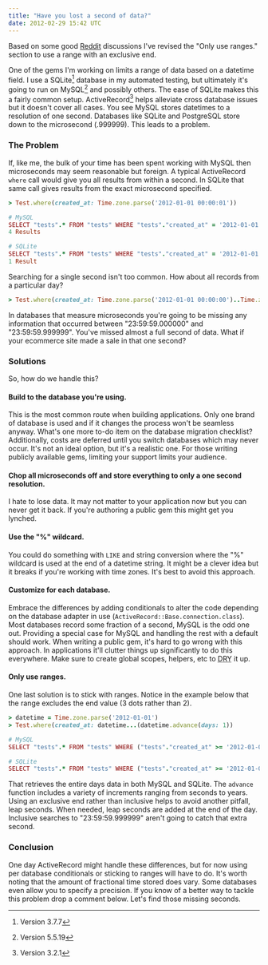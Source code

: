 ```yaml
---
title: "Have you lost a second of data?"
date: 2012-02-29 15:42 UTC
---
```


<div class="panel">
  Based on some good <a href="//www.reddit.com/r/rails/comments/qberl/have_you_lost_a_second_of_data">Reddit</a> discussions I've revised the "Only use ranges." section to use a range with an exclusive end.
</div>

One of the gems I'm working on limits a range of data based on a datetime field.
I use a SQLite[^1] database in my automated testing, but ultimately it's going to run on MySQL[^2] and possibly others.
The ease of SQLite makes this a fairly common setup.
ActiveRecord[^3] helps alleviate cross database issues but it doesn't cover all cases.
You see MySQL stores datetimes to a resolution of one second.
Databases like SQLite and PostgreSQL store down to the microsecond (.999999).
This leads to a problem.
<!--more-->

### The Problem

If, like me, the bulk of your time has been spent working with MySQL then microseconds may seem reasonable but foreign.
A typical ActiveRecord `where` call would give you all results from within a second.
In SQLite that same call gives results from the exact microsecond specified.

```ruby
> Test.where(created_at: Time.zone.parse('2012-01-01 00:00:01'))

# MySQL
SELECT "tests".* FROM "tests" WHERE "tests"."created_at" = '2012-01-01 06:00:01'
4 Results

# SQLite
SELECT "tests".* FROM "tests" WHERE "tests"."created_at" = '2012-01-01 06:00:01.000000'
1 Result
```

Searching for a single second isn't too common.
How about all records from a particular day?

```ruby
> Test.where(created_at: Time.zone.parse('2012-01-01 00:00:00')..Time.zone.parse('2012-01-01 23:59:59'))
```

In databases that measure microseconds you're going to be missing any information that occurred between "23:59:59.000000" and "23:59:59.999999".
You've missed almost a full second of data.
What if your ecommerce site made a sale in that one second?

### Solutions

So, how do we handle this?

#### Build to the database you're using.

This is the most common route when building applications.
Only one brand of database is used and if it changes the process won't be seamless anyway.
What's one more to-do item on the database migration checklist? Additionally, costs are deferred until you switch databases which may never occur.
It's not an ideal option, but it's a realistic one.
For those writing publicly available gems, limiting your support limits your audience.

#### Chop all microseconds off and store everything to only a one second resolution.

I hate to lose data.
It may not matter to your application now but you can never get it back.
If you're authoring a public gem this might get you lynched.

#### Use the "%" wildcard.

You could do something with `LIKE` and string conversion where the "%" wildcard is used at the end of a datetime string.
It might be a clever idea but it breaks if you're working with time zones.
It's best to avoid this approach.

#### Customize for each database.

Embrace the differences by adding conditionals to alter the code depending on the database adapter in use (`ActiveRecord::Base.connection.class`).
Most databases record some fraction of a second, MySQL is the odd one out.
Providing a special case for MySQL and handling the rest with a default should work.
When writing a public gem, it's hard to go wrong with this approach.
In applications it'll clutter things up significantly to do this everywhere.
Make sure to create global scopes, helpers, etc to <abbr title="Don't Repeat Yourself">DRY</abbr> it up.

#### Only use ranges.

One last solution is to stick with ranges.
Notice in the example below that the range excludes the end value (3 dots rather than 2).

```ruby
> datetime = Time.zone.parse('2012-01-01')
> Test.where(created_at: datetime...(datetime.advance(days: 1))

# MySQL
SELECT "tests".* FROM "tests" WHERE ("tests"."created_at" >= '2012-01-01 00:00:00' AND "testers"."created_at" < '2012-01-02 00:00:00')

# SQLite
SELECT "tests".* FROM "tests" WHERE ("tests"."created_at" >= '2012-01-01 00:00:00.000000' AND "testers"."created_at" < '2012-01-02 00:00:00.000000')
```

That retrieves the entire days data in both MySQL and SQLite.
The `advance` function includes a variety of increments ranging from seconds to years.
Using an exclusive end rather than inclusive helps to avoid another pitfall, leap seconds.
When needed, leap seconds are added at the end of the day.
Inclusive searches to "23:59:59.999999" aren't going to catch that extra second.

### Conclusion

One day ActiveRecord might handle these differences, but for now using per database conditionals or sticking to ranges will have to do.
It's worth noting that the amount of fractional time stored does vary.
Some databases even allow you to specify a precision.
If you know of a better way to tackle this problem drop a comment below.
Let's find those missing seconds.

[^1]: Version 3.7.7
[^2]: Version 5.5.19
[^3]: Version 3.2.1
